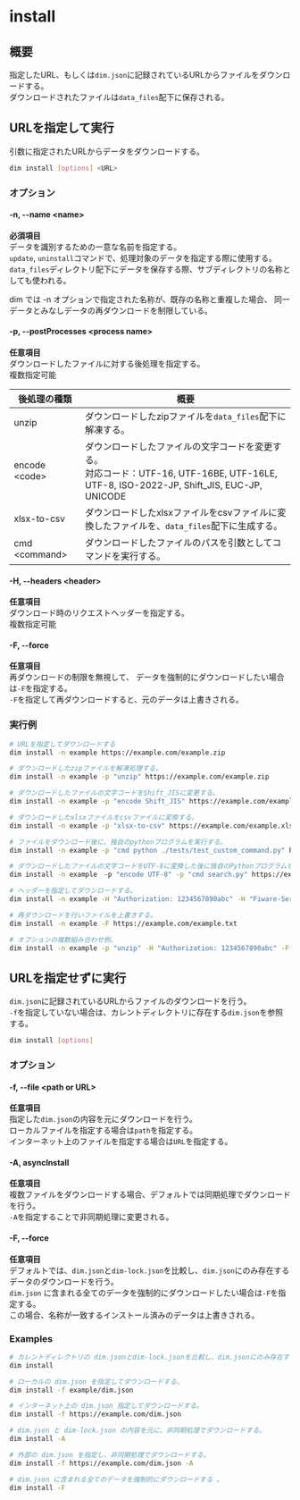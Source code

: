 # install

## 概要

指定したURL、もしくは`dim.json`に記録されているURLからファイルをダウンロードする。\
ダウンロードされたファイルは`data_files`配下に保存される。

## URLを指定して実行

引数に指定されたURLからデータをダウンロードする。

```bash
dim install [options] <URL>
```

### オプション

#### -n, --name \<name\>

**必須項目**\
データを識別するための一意な名前を指定する。\
`update`, `uninstall`コマンドで、処理対象のデータを指定する際に使用する。\
`data_files`ディレクトリ配下にデータを保存する際、サブディレクトリの名称としても使われる。

dim では -n オプションで指定された名称が、既存の名称と重複した場合、 同一データとみなしデータの再ダウンロードを制限している。

#### -p, --postProcesses \<process name\>

**任意項目**\
ダウンロードしたファイルに対する後処理を指定する。\
複数指定可能

| 後処理の種類          | 概要                                                                                                           |
| --------------- | ------------------------------------------------------------------------------------------------------------ |
| unzip           | ダウンロードしたzipファイルを`data_files`配下に解凍する。                                                                         |
| encode \<code\> | ダウンロードしたファイルの文字コードを変更する。<br>対応コード：UTF-16, UTF-16BE, UTF-16LE, UTF-8, ISO-2022-JP, Shift_JIS, EUC-JP, UNICODE |
| xlsx-to-csv     | ダウンロードしたxlsxファイルをcsvファイルに変換したファイルを、`data_files`配下に生成する。                                                      |
| cmd \<command\> | ダウンロードしたファイルのパスを引数としてコマンドを実行する。                                                                              |

#### -H, --headers \<header\>

**任意項目**\
ダウンロード時のリクエストヘッダーを指定する。\
複数指定可能

#### -F, --force

**任意項目**\
再ダウンロードの制限を無視して、 データを強制的にダウンロードしたい場合は`-F`を指定する。\
`-F`を指定して再ダウンロードすると、元のデータは上書きされる。

### 実行例

```bash
# URLを指定してダウンロードする
dim install -n example https://example.com/example.zip

# ダウンロードしたzipファイルを解凍処理する。
dim install -n example -p "unzip" https://example.com/example.zip

# ダウンロードしたファイルの文字コードをShift_JISに変更する。
dim install -n example -p "encode Shift_JIS" https://example.com/example.txt

# ダウンロードしたxlsxファイルをcsvファイルに変換する。
dim install -n example -p "xlsx-to-csv" https://example.com/example.xlsx

# ファイルをダウンロード後に、独自のpythonプログラムを実行する。
dim install -n example -p "cmd python ./tests/test_custom_command.py" https://example.com/example.xlsx

# ダウンロードしたファイルの文字コードをUTF-8に変換した後に独自のPythonプログラムを用いて検索を行う。
dim install -n example　-p "encode UTF-8" -p "cmd search.py" https://example.com/example.txt

# ヘッダーを指定してダウンロードする。
dim install -n example -H "Authorization: 1234567890abc" -H "Fiware-Service: example"  https://example.com/example.txt

# 再ダウンロードを行いファイルを上書きする。
dim install -n example -F https://example.com/example.txt

# オプションの複数組み合わせ例。
dim install -n example -p "unzip" -H "Authorization: 1234567890abc" -F https://example.com/example.zip
```

## URLを指定せずに実行

`dim.json`に記録されているURLからファイルのダウンロードを行う。\
`-f`を指定していない場合は、カレントディレクトリに存在する`dim.json`を参照する。

```bash
dim install [options]
```

### オプション

#### -f, --file \<path or URL\>

**任意項目**\
指定した`dim.json`の内容を元にダウンロードを行う。\
ローカルファイルを指定する場合は`path`を指定する。\
インターネット上のファイルを指定する場合は`URL`を指定する。

#### -A, asyncInstall

**任意項目**\
複数ファイルをダウンロードする場合、デフォルトでは同期処理でダウンロードを行う。\
`-A`を指定することで非同期処理に変更される。

#### -F, --force

**任意項目**\
デフォルトでは、`dim.json`と`dim-lock.json`を比較し、`dim.json`にのみ存在するデータのダウンロードを行う。\
`dim.json` に含まれる全てのデータを強制的にダウンロードしたい場合は`-F`を指定する。\
この場合、名称が一致するインストール済みのデータは上書きされる。

### Examples

```bash
# カレントディレクトリの dim.jsonとdim-lock.jsonを比較し、dim.jsonにのみ存在するデータのダウンロードする。
dim install

# ローカルの dim.json を指定してダウンロードする。
dim install -f example/dim.json

# インターネット上の dim.json 指定してダウンロードする。
dim install -f https://example.com/dim.json

# dim.json と dim-lock.json の内容を元に、非同期処理でダウンロードする。
dim install -A

# 外部の dim.json を指定し、非同期処理でダウンロードする。
dim install -f https://example.com/dim.json -A

# dim.json に含まれる全てのデータを強制的にダウンロードする 。
dim install -F
```
